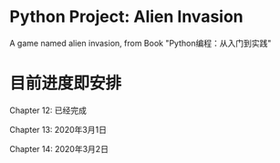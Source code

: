 # Python Project: Alien Invasion
 A game named alien invasion, from Book "Python编程：从入门到实践"

# 目前进度即安排

Chapter 12: 已经完成

Chapter 13: 2020年3月1日

Chapter 14: 2020年3月2日
